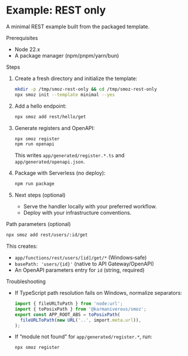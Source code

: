 # Example: REST only

A minimal REST example built from the packaged template.

Prerequisites

- Node 22.x
- A package manager (npm/pnpm/yarn/bun)

Steps

1) Create a fresh directory and initialize the template:
   ```bash
   mkdir -p /tmp/smoz-rest-only && cd /tmp/smoz-rest-only
   npx smoz init --template minimal --yes
   ```

2) Add a hello endpoint:
   ```bash
   npx smoz add rest/hello/get
   ```

3) Generate registers and OpenAPI:
   ```bash
   npx smoz register
   npm run openapi
   ```
   This writes `app/generated/register.*.ts` and `app/generated/openapi.json`.

4) Package with Serverless (no deploy):
   ```bash
   npm run package
   ```

5) Next steps (optional)
   - Serve the handler locally with your preferred workflow.
   - Deploy with your infrastructure conventions.

Path parameters (optional)

```bash
npx smoz add rest/users/:id/get
```

This creates:
- `app/functions/rest/users/[id]/get/*` (Windows‑safe)
- `basePath: 'users/{id}'` (native to API Gateway/OpenAPI)
- An OpenAPI parameters entry for `id` (string, required)

Troubleshooting

- If TypeScript path resolution fails on Windows, normalize separators:
  ```ts
  import { fileURLToPath } from 'node:url';
  import { toPosixPath } from '@karmaniverous/smoz';
  export const APP_ROOT_ABS = toPosixPath(
    fileURLToPath(new URL('..', import.meta.url)),
  );
  ```
- If “module not found” for `app/generated/register.*`, run:
  ```bash
  npx smoz register
  ```
